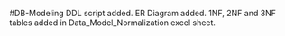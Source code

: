 #DB-Modeling
DDL script added.
ER Diagram added.
1NF, 2NF and 3NF tables added in Data_Model_Normalization excel sheet.